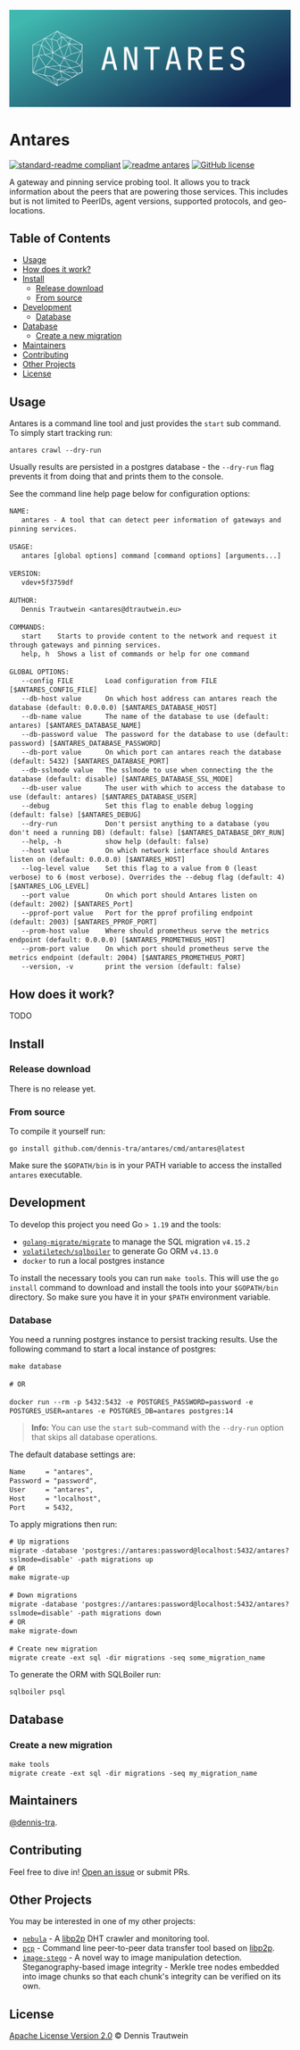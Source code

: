 ![Antares Logo](./docs/antares-logo.png)

# Antares

[![standard-readme compliant](https://img.shields.io/badge/readme%20style-standard-brightgreen.svg)](https://github.com/RichardLitt/standard-readme)
[![readme antares](https://img.shields.io/badge/readme-Antares-blue)](README.md)
[![GitHub license](https://img.shields.io/github/license/dennis-tra/antares)](https://github.com/dennis-tra/antares/blob/main/LICENSE)

A gateway and pinning service probing tool. It allows you to track information about the peers that are powering those services. This includes but is not limited to PeerIDs, agent versions, supported protocols, and geo-locations.

## Table of Contents

- [Usage](#usage)
- [How does it work?](#how-does-it-work)
- [Install](#install)
  - [Release download](#release-download)
  - [From source](#from-source)
- [Development](#development)
  - [Database](#database)
- [Database](#database-1)
  - [Create a new migration](#create-a-new-migration)
- [Maintainers](#maintainers)
- [Contributing](#contributing)
- [Other Projects](#other-projects)
- [License](#license)

## Usage

Antares is a command line tool and just provides the `start` sub command. To simply start tracking run:

```shell
antares crawl --dry-run
```

Usually results are persisted in a postgres database - the `--dry-run` flag prevents it from doing that and prints them to the console.

See the command line help page below for configuration options:

```shell
NAME:
   antares - A tool that can detect peer information of gateways and pinning services.

USAGE:
   antares [global options] command [command options] [arguments...]

VERSION:
   vdev+5f3759df

AUTHOR:
   Dennis Trautwein <antares@dtrautwein.eu>

COMMANDS:
   start    Starts to provide content to the network and request it through gateways and pinning services.
   help, h  Shows a list of commands or help for one command

GLOBAL OPTIONS:
   --config FILE        Load configuration from FILE [$ANTARES_CONFIG_FILE]
   --db-host value      On which host address can antares reach the database (default: 0.0.0.0) [$ANTARES_DATABASE_HOST]
   --db-name value      The name of the database to use (default: antares) [$ANTARES_DATABASE_NAME]
   --db-password value  The password for the database to use (default: password) [$ANTARES_DATABASE_PASSWORD]
   --db-port value      On which port can antares reach the database (default: 5432) [$ANTARES_DATABASE_PORT]
   --db-sslmode value   The sslmode to use when connecting the the database (default: disable) [$ANTARES_DATABASE_SSL_MODE]
   --db-user value      The user with which to access the database to use (default: antares) [$ANTARES_DATABASE_USER]
   --debug              Set this flag to enable debug logging (default: false) [$ANTARES_DEBUG]
   --dry-run            Don't persist anything to a database (you don't need a running DB) (default: false) [$ANTARES_DATABASE_DRY_RUN]
   --help, -h           show help (default: false)
   --host value         On which network interface should Antares listen on (default: 0.0.0.0) [$ANTARES_HOST]
   --log-level value    Set this flag to a value from 0 (least verbose) to 6 (most verbose). Overrides the --debug flag (default: 4) [$ANTARES_LOG_LEVEL]
   --port value         On which port should Antares listen on (default: 2002) [$ANTARES_Port]
   --pprof-port value   Port for the pprof profiling endpoint (default: 2003) [$ANTARES_PPROF_PORT]
   --prom-host value    Where should prometheus serve the metrics endpoint (default: 0.0.0.0) [$ANTARES_PROMETHEUS_HOST]
   --prom-port value    On which port should prometheus serve the metrics endpoint (default: 2004) [$ANTARES_PROMETHEUS_PORT]
   --version, -v        print the version (default: false)
```

## How does it work?

TODO

## Install

### Release download

There is no release yet.

### From source

To compile it yourself run:

```shell
go install github.com/dennis-tra/antares/cmd/antares@latest
```

Make sure the `$GOPATH/bin` is in your PATH variable to access the installed `antares` executable.

## Development

To develop this project you need Go `> 1.19` and the tools:

- [`golang-migrate/migrate`](https://github.com/golang-migrate/migrate) to manage the SQL migration `v4.15.2`
- [`volatiletech/sqlboiler`](https://github.com/volatiletech/sqlboiler) to generate Go ORM `v4.13.0`
- `docker` to run a local postgres instance

To install the necessary tools you can run `make tools`. This will use the `go install` command to download and install the tools into your `$GOPATH/bin` directory. So make sure you have it in your `$PATH` environment variable.

### Database

You need a running postgres instance to persist tracking results. Use the following command to start a local instance of postgres:

```shell
make database

# OR

docker run --rm -p 5432:5432 -e POSTGRES_PASSWORD=password -e POSTGRES_USER=antares -e POSTGRES_DB=antares postgres:14
```

> **Info:** You can use the `start` sub-command with the `--dry-run` option that skips all database operations.

The default database settings are:

```
Name     = "antares",
Password = "password",
User     = "antares",
Host     = "localhost",
Port     = 5432,
```

To apply migrations then run:

```shell
# Up migrations
migrate -database 'postgres://antares:password@localhost:5432/antares?sslmode=disable' -path migrations up
# OR
make migrate-up

# Down migrations
migrate -database 'postgres://antares:password@localhost:5432/antares?sslmode=disable' -path migrations down
# OR
make migrate-down

# Create new migration
migrate create -ext sql -dir migrations -seq some_migration_name
```

To generate the ORM with SQLBoiler run:

```shell
sqlboiler psql
```

## Database

### Create a new migration

```shell
make tools
migrate create -ext sql -dir migrations -seq my_migration_name
```

## Maintainers

[@dennis-tra](https://github.com/dennis-tra).

## Contributing

Feel free to dive in! [Open an issue](https://github.com/dennis-tra/nebula-crawler/issues/new) or submit PRs.

## Other Projects

You may be interested in one of my other projects:

- [`nebula`](https://github.com/dennis-tra/nebula-crawler) - A [libp2p](https://github.com/libp2p/go-libp2p) DHT crawler and monitoring tool.
- [`pcp`](https://github.com/dennis-tra/pcp) - Command line peer-to-peer data transfer tool based on [libp2p](https://github.com/libp2p/go-libp2p).
- [`image-stego`](https://github.com/dennis-tra/image-stego) - A novel way to image manipulation detection. Steganography-based image integrity - Merkle tree nodes embedded into image chunks so that each chunk's integrity can be verified on its own.

## License

[Apache License Version 2.0](LICENSE) © Dennis Trautwein
